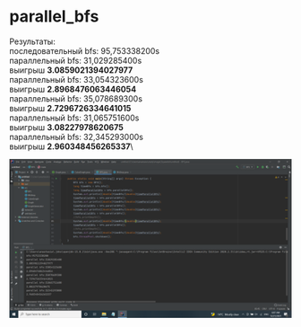 # parallel_bfs

Результаты:\
последовательный bfs: 95,753338200s\
параллельный bfs: 31,029285400s\
выигрыш **3.0859021394027977**\
параллельный bfs: 33,054323600s\
выигрыш **2.8968476063446054**\
параллельный bfs: 35,078689300s\
выигрыш **2.7296726334641015**\
параллельный bfs: 31,065751600s\
выигрыш **3.08227978620675**\
параллельный bfs: 32,345293000s\
выигрыш **2.960348456265337**\

![Screen](bfs_res.png "Illustration")
